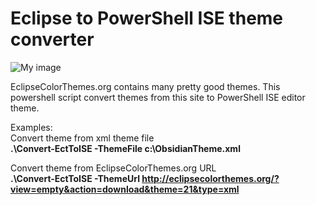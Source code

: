 Eclipse to PowerShell ISE theme converter
==========
![My image](https://raw.githubusercontent.com/akawhoami/psisetheme/master/ExampleThemeOne.PNG)

EclipseColorThemes.org contains many pretty good themes. This powershell script convert themes from this site to PowerShell ISE editor theme.

Examples:  
Convert theme from xml theme file  
**.\Convert-EctToISE -ThemeFile c:\ObsidianTheme.xml**  

Convert theme from EclipseColorThemes.org URL  
**.\Convert-EctToISE -ThemeUrl http://eclipsecolorthemes.org/?view=empty&action=download&theme=21&type=xml**


